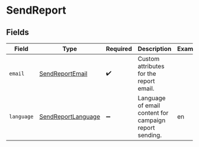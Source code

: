 # SendReport


## Fields

| Field                                                           | Type                                                            | Required                                                        | Description                                                     | Example                                                         |
| --------------------------------------------------------------- | --------------------------------------------------------------- | --------------------------------------------------------------- | --------------------------------------------------------------- | --------------------------------------------------------------- |
| `email`                                                         | [SendReportEmail](../../models/shared/sendreportemail.md)       | :heavy_check_mark:                                              | Custom attributes for the report email.                         |                                                                 |
| `language`                                                      | [SendReportLanguage](../../models/shared/sendreportlanguage.md) | :heavy_minus_sign:                                              | Language of email content for campaign report sending.          | en                                                              |